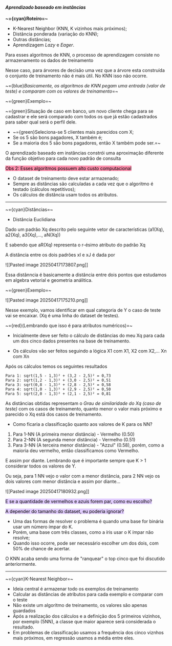 
####                              *Aprendizado baseado em instâncias*

**~={cyan}Roteiro=~**

-  K-Nearest Neighbor (KNN, K vizinhos mais próximos);
-  Distância ponderada (variação do KNN);
-  Outras distâncias;
-  Aprendizagem *Lazy* e *Eager*.

Para esses algoritmos de KNN, o processo de aprendizagem consiste no armazenamento os dados de treinamento

Nesse caso, para árvores de decisão uma vez que a árvore esta construída o conjunto de treinamento não é mais útil. No KNN isso não ocorre.

~={blue}*Basicamente, os algoritmos de KNN pegam uma entrada (valor de teste) e comparam com os valores de treinamento*=~


~={green}Exemplo=~

~={green}Situação de caso em banco, um novo cliente chega para se cadastrar e ele será comparado com todos os que já estão cadastrados para saber qual será o perfil dele.

-  ~={green}Seleciona-se 5 clientes mais parecidos com X;
-  Se os 5 são bons pagadores, X também é;
-  Se a maioria dos 5 são bons pagadores, então X também pode ser.=~

O aprendizado baseado em instâncias constrói uma aproximação diferente da função objetivo para cada novo padrão de consulta

<mark style="background: #FF5582A6;">Obs 2: Esses algoritmos possuem alto custo computacional</mark>

-  O dataset de treinamento deve estar armazenado;
-  Sempre as distâncias são calculadas a cada vez que o algoritmo é testado (cálculos repetitivos);
-  Os cálculos de distância usam todos os atributos.

---

~={cyan}Distâncias=~


-  Distância Euclidiana

Dado um padrão Xq descrito pelo seguinte vetor de características (a1(Xq), a2(Xq), a3(Xq),..., aN(Xq))

E sabendo que aR(Xq) representa o r-ésimo atributo do padrão Xq

A distância entre os dois padrões xI e xJ é dada por 

![[Pasted image 20250417173807.png]]

Essa distânncia é basicamente a distância entre dois pontos que estudamos em algebra vetorial e geometria análitica.

~={green}Exemplo=~

![[Pasted image 20250417175210.png]]

Nesse exemplo, vamos identificar em qual categoria de Y o caso de teste vai se encaixar. (Xq é uma linha do dataset de testes).

~={red}(Lembrando que isso é para atributos numéricos)=~

-  Inicialmente deve ser feito o cálculo de distâncias do meu Xq para cada um dos cinco dados presentes na base de treinamento.

-  Os cálculos vão ser feitos seguindo a lógica X1 com X1, X2 com X2,... Xn com Xn

Após os cálculos temos os seguintes resultados 

	Para 1: sqrt(1,5 - 1,3)² + (3,2 - 2,5)² = 0,73
	Para 2: sqrt(1,2 - 1,3)² + (3,0 - 2,5)² = 0,51
	Para 3: sqrt(0,8 - 1,3)² + (2,8 - 2,5)² = 0,58
	Para 4: sqrt(1,0 - 1,3)² + (2,9 - 2,5)² = 0,50
	Para 5: sqrt(2,0 - 1,3)² + (2,1 - 2,5)² = 0,81

As distâncias obtidas representam o *Grau de similaridade do Xq (caso de teste)* com os casos de treinamento, quanto menor o valor mais próximo e parecido o Xq está dos casos de treinamento.


-  Como ficaria a classificação quanto aos valores de K para os NN?

1.  Para 1-NN (A primeira menor distância) - Vermelho (0.50)
2.  Para 2-NN (A segunda menor distância) - Vermelho (0.51)
3.  Para 3-NN (A terceira menor distância) - "Azzul" (0.58), porém, como a maioria deu vermelho, então classificamos como Vermelho.

E assim por diante. Lembrando que é importante sempre que K > 1 considerar todos os valores de Y.

Ou seja, para 1 NN vejo o valor com a menor distância, para 2 NN vejo os dois valores com menor distância e assim por diante...

![[Pasted image 20250417180932.png]]

<mark style="background: #D2B3FFA6;">E se a quantidade de vermelhos e azuis forem par, como eu escolho?</mark>

<mark style="background: #D2B3FFA6;">A depender do tamanho do dataset, eu poderia ignorar?</mark>

-  Uma das formas de resolver o problema é quando uma base for binária usar um número ímpar do K.
-  Porém, uma base com três classes, como a íris usar o K ímpar não resolve;
-  Quando isso ocorre, pode ser necessário escolher um dos dois, com 50% de chance de acertar.

O KNN acaba sendo uma forma de "ranquear" o top cinco que foi discutido anteriormente.

---

~={cyan}K-Nearest Neighbor=~

-  Ideia central é armazenar todo os exemplos de treinamento
-  Calcular as distâncias de atributos para cada exemplo e comparar com o teste
-  Não existe um algoritmo de treinamento, os valores são apenas guardados
-  Após a realização dos cálculos e a definição dos 5 primeiros vizinhos, por exemplo (5NN), a classe que maior aparece será considerada o resultado.
-  Em problemas de classificação usamos a frequência dos cinco viznhos mais próximos, em regressão usamos a média entre eles.

































